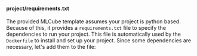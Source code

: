 #### project/requirements.txt
The provided MLCube template assumes your project is python based. Because of this, it provides a `requirements.txt` file to specify the dependencies to run your project. This file is automatically used by the `Dockerfile` to install and set up your project. Since some dependencies are necessary, let's add them to the file: